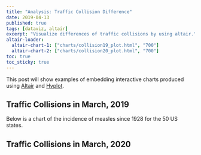 ```yaml
---
title: "Analysis: Traffic Collision Difference"
date: 2019-04-13
published: true
tags: [dataviz, altair]
excerpt: "Visualize differences of traffic collisions by using altair."
altair-loader:
  altair-chart-1: ["charts/collision19_plot.html", "700"]
  altair-chart-2: ["charts/collision20_plot.html", "700"]
toc: true
toc_sticky: true
---
```


This post will show examples of embedding interactive charts produced using [Altair](https://altair-viz.github.io) and [Hvplot](https://hvplot.pyviz.org/).

## Traffic Collisions in March, 2019

Below is a chart of the incidence of measles since 1928 for the 50 US states.

<div id="altair-chart-1"></div>


## Traffic Collisions in March, 2020

<div id="altair-chart-2"></div>
